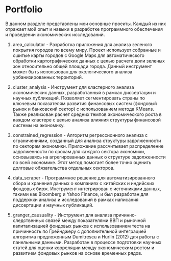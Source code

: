 # Portfolio
В данном разделе представлены мои основные проекты. Каждый из них отражает мой опыт и навыки в разработке программного обеспечения и проведении экономических исследований.

1) area_calculator - Разработка приложения для анализа зеленого покрытия городов по всему миру. Проект использует собранные и сшитые карты городов с Google Maps для автоматического обработки картографических данных с целью расчета доли зеленых зон относительно общей площади города. Данный инструмент может быть использован для экологического анализа урбанизированных территорий.
   
2) cluster_analysis - Инструмент для кластерного анализа экономических данных, разработанный в рамках диссертации и научных публикаций. Позволяет сегментировать страны по ключевым показателям развития финансовых систем (фондовый рынок и банковский сектор) с использованием метода KMeans. Также реализован расчет средних темпов экономического роста в каждом кластере с целью анализа влияния структуры финансовой системы на экономику.
   
3) constrained_regression - Алгоритм регрессионного анализа с ограничениями, созданный для анализа структуры задолженности по секторам экономики. Приложение рассчитывает распределение задолженности по срокам для каждого сектора экономики, основываясь на агрегированных данных о структуре задолженности по всей экономике. Этот метод помогает более точно оценить долговые обязательства отдельных секторов.
   
4) data_scraper - Программное решение для автоматизированного сбора и хранения данных о компаниях с китайских и индийских фондовых бирж. Инструмент интегрирован с источниками данных, такими как Bloomberg и Yahoo Finance, и был разработан для поддержки анализа и исследований в рамках написания диссертации и научных публикаций.
   
5) granger_causuality - Инструмент для анализа причинно-следственных связей между показателями ВВП и рыночной капитализацией фондовых рынков с использованием теста на причинность по Грейнджеру с дополнительной интеграцией алгоритма предложенным Dumitrescu и Hurlin (2012) для работы с панельными данными. Разработан в процессе подготовки научных статей для оценки корреляции между экономическим ростом и развитием фондовых рынков на основе временных рядов.
